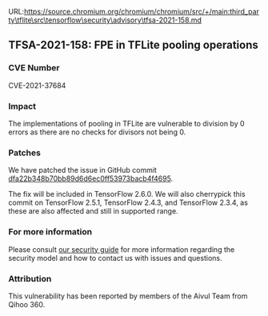 URL:https://source.chromium.org/chromium/chromium/src/+/main:third_party\tflite\src\tensorflow\security\advisory\tfsa-2021-158.md
## TFSA-2021-158: FPE in TFLite pooling operations

### CVE Number
CVE-2021-37684

### Impact
The implementations of pooling in TFLite are vulnerable to division by 0
errors as there are no checks for divisors not being 0.

### Patches
We have patched the issue in GitHub commit
[dfa22b348b70bb89d6d6ec0ff53973bacb4f4695](https://github.com/tensorflow/tensorflow/commit/dfa22b348b70bb89d6d6ec0ff53973bacb4f4695).

The fix will be included in TensorFlow 2.6.0. We will also cherrypick this
commit on TensorFlow 2.5.1, TensorFlow 2.4.3, and TensorFlow 2.3.4, as these are
also affected and still in supported range.

### For more information
Please consult [our security
guide](https://github.com/tensorflow/tensorflow/blob/master/SECURITY.md) for
more information regarding the security model and how to contact us with issues
and questions.

### Attribution
This vulnerability has been reported by members of the Aivul Team from Qihoo
360.
